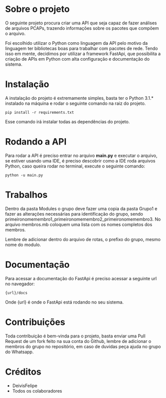 # Sobre o projeto

O seguinte projeto procura criar uma API que seja capaz de fazer análises de arquivos PCAPs, trazendo informações sobre os pacotes que compõem o arquivo.

Foi escolhido utilizar o Python como linguagem da API pelo motivo da linguagem ter bibliotecas boas para trabalhar com pacotes de rede. Tendo isso em mente, decidimos por utilizar a framework FastApi, que possibilita a criação de APIs em Python com alta configuração e documentação do sistema.

# Instalação

A instalação do projeto é extremamente simples, basta ter o Python 3.1.\* instalado na máquina e rodar o seguinte comando na raiz do projeto.

`pip install -r requirements.txt`

Esse comando irá instalar todas as dependências do projeto.

# Rodando a API

Para rodar a API é preciso entrar no arquivo **main.py** e executar o arquivo,
se estiver usando uma IDE, é preciso descobrir como a IDE roda arquivos Python,
caso queira rodar no terminal, execute o seguinte comando:

`python -u main.py`

# Trabalhos

Dentro da pasta Modules o grupo deve fazer uma copia da pasta Grupo1 e fazer as alterações necessárias para identificação do grupo, sendo primeironomemembro1_primeironomemembro2_primeironomemembro3. No arquivo membros.mb coloquem uma lista com os nomes completos dos membros.

Lembre de adicionar dentro do arquivo de rotas, o prefixo do grupo, mesmo nome do modulo.

# Documentação

Para acessar a documentação do FastApi é preciso acessar a seguinte url no navegador:

`{url}/docs`

Onde {url} é onde o FastApi está rodando no seu sistema.

# Contribuições

Toda contribuição é bem-vinda para o projeto, basta enviar uma Pull Request de um fork feito na sua conta do Github, lembre de adicionar o membros do grupo no repositório, em caso de duvidas peça ajuda no grupo do Whatsapp.

# Créditos

- DeivisFelipe
- Todos os colaboradores
